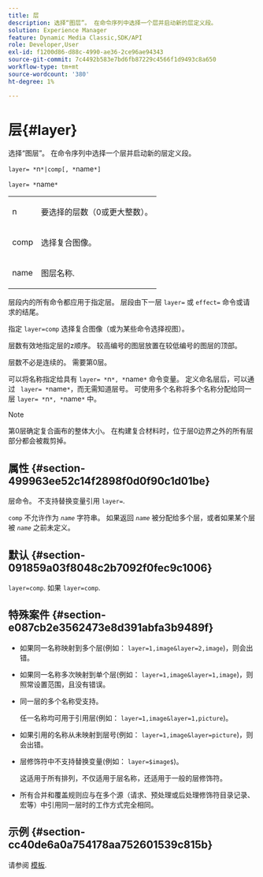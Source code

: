 ```yaml
---
title: 层
description: 选择“图层”。 在命令序列中选择一个层并启动新的层定义段。
solution: Experience Manager
feature: Dynamic Media Classic,SDK/API
role: Developer,User
exl-id: f1200d86-d88c-4990-ae36-2ce96ae94343
source-git-commit: 7c4492b583e7bd6fb87229c4566f1d9493c8a650
workflow-type: tm+mt
source-wordcount: '380'
ht-degree: 1%

---
```


# 层{#layer}

选择“图层”。 在命令序列中选择一个层并启动新的层定义段。

`layer= *`n`*|comp[, *`name`*]`

`layer= *`name`*`

<table id="simpletable_22DE3365A6454949B0D30C6D7110476E"> 
 <tr class="strow"> 
  <td class="stentry"> <p><span class="codeph"> <span class="varname"> n</span></span> </p></td> 
  <td class="stentry"> <p>要选择的层数（0或更大整数）。 </p></td> 
 </tr> 
 <tr class="strow"> 
  <td class="stentry"> <p><span class="codeph"> comp</span> </p></td> 
  <td class="stentry"> <p>选择复合图像。 </p></td> 
 </tr> 
 <tr class="strow"> 
  <td class="stentry"> <p><span class="codeph"> <span class="varname"> name</span></span> </p></td> 
  <td class="stentry"> <p>图层名称. </p></td> 
 </tr> 
</table>

层段内的所有命令都应用于指定层。 层段由下一层 `layer=` 或 `effect=` 命令或请求的结尾。

指定 `layer=comp` 选择复合图像（或为某些命令选择视图）。

层数有效地指定层的z顺序。 较高编号的图层放置在较低编号的图层的顶部。

层数不必是连续的。 需要第0层。

可以将名称指定给具有 `layer= *`n`*, *`name`*` 命令变量。 定义命名层后，可以通过 ` layer= *`name`*`，而无需知道层号。 可使用多个名称将多个名称分配给同一层 `layer= *`n`*, *`name`*` 中。

>[!NOTE]
>
>第0层确定复合画布的整体大小。 在构建复合材料时，位于层0边界之外的所有层部分都会被裁剪掉。

## 属性 {#section-499963ee52c14f2898f0d0f90c1d01be}

层命令。 不支持替换变量引用 `layer=`.

`comp` 不允许作为 *`name`* 字符串。 如果返回 *`name`* 被分配给多个层，或者如果某个层被 *`name`* 之前未定义。

## 默认 {#section-091859a03f8048c2b7092f0fec9c1006}

`layer=comp`. 如果 `layer=comp`.

## 特殊案件 {#section-e087cb2e3562473e8d391abfa3b9489f}

* 如果同一名称映射到多个层(例如： `layer=1,image&layer=2,image`)，则会出错。
* 如果同一名称多次映射到单个层(例如： `layer=1,image&layer=1,image`)，则照常设置范围，且没有错误。
* 同一层的多个名称受支持。

   任一名称均可用于引用层(例如： `layer=1,image&layer=1,picture`)。
* 如果引用的名称从未映射到层号(例如： `layer=1,image&layer=picture`)，则会出错。
* 层修饰符中不支持替换变量(例如： `layer=$image$`)。

   这适用于所有排列，不仅适用于层名称，还适用于一般的层修饰符。

* 所有合并和覆盖规则应与在多个源（请求、预处理或后处理修饰符目录记录、宏等）中引用同一层时的工作方式完全相同。

## 示例 {#section-cc40de6a0a754178aa752601539c815b}

请参阅 [模板](../../../../../is-api/http-ref/image-serving-api-ref/c-http-protocol-reference/c-templates/c-templates.md#concept-3cd2d2adae0e41b2979b9640244d4d3e).
